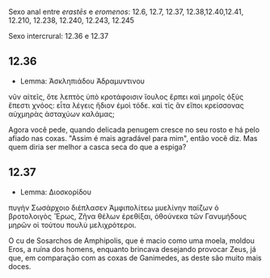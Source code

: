 Sexo anal entre <em>erastēs</em> e <em>eromenos</em>: 12.6, 12.7, 12.37, 12.38,12.40,12.41, 12.210, 12.238, 12.240, 12.243, 12.245

Sexo intercrural: 12.36 e 12.37

## 12.36
- Lemma: Ἀσκληπιάδου Ἀδραμυντινου

νῦν αἰτεῖς, ὅτε λεπτὸς ὑπὸ κροτάφοισιν ἴουλος
ἕρπει καὶ μηροῖς ὀξὺς ἔπεστι χνόος:
εἶτα λέγεις ἥδιον ἐμοὶ τόδε. καὶ τίς ἂν εἴποι
κρείσσονας αὐχμηρὰς ἀσταχύων καλάμας;

Agora você pede, quando delicada penugem cresce no seu rosto e há pelo afiado nas coxas.
"Assim é mais agradável para mim", então você diz. Mas quem diria ser melhor a casca seca do que a espiga?

## 12.37
- Lemma: Διοσκορίδου

πυγὴν Σωσάρχοιο διέπλασεν Ἀμφιπολίτεω
μυελίνην παίζων ὁ βροτολοιγὸς Ἔρως,
Ζῆνα θέλων ἐρεθίξαι, ὁθούνεκα τῶν Γανυμήδους
μηρῶν οἱ τούτου πουλὺ μελιχρότεροι.

O cu de Sosarchos de Amphipolis, que é macio como uma moela, moldou Eros, a ruína dos homens, enquanto brincava desejando provocar Zeus, 
já que, em comparação com as coxas de Ganimedes, as deste são muito mais doces.
